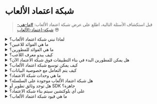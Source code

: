 # شبكة اعتماد الألعاب

> قبل استكشاف الأسئلة التالية، اطلع على عرض شبكة اعتماد الألعاب: [#ما-هي-شبكة-اعتماد-الألعاب](gaming-credential-network.md#what-is-a-gaming-credential-network "mention") 😎

<details>

<summary>لماذا نبني شبكة اعتماد الألعاب؟</summary>

في مجتمعنا اليوم، حيث يزداد وقت الفراغ، يقضي اللاعبون ساعات لا تحصى غارقين في عوالم الألعاب. ومع ذلك، غالبًا ما يتم التقليل من قيمة البيانات المتولدة من هذه التجارب وتكون مجزأة عبر ألعاب متعددة. تعترف XBorg بقيمة وقت اللاعبين وتسعى لجعل بياناتهم ذات معنى وقيمة. فكر في الأمر كنظام [**معرف لامركزي (DID)**](https://www.w3.org/TR/did-core/) للألعاب.\
\
علاوة على ذلك، تسمح شبكة اعتماد الألعاب بإنشاء تطبيقات ألعاب أفضل وتوافقية مرتبطة بهوية اللاعبين.

</details>

<details>

<summary>ما هي الفوائد للاعبين؟</summary>

* يمتلك اللاعبون ويجمعون بياناتهم الخاصة بالألعاب في مكان واحد
* يحصل اللاعبون على الوصول إلى تطبيقات وأدوات الألعاب ضمن النظام البيئي
* يمكن للاعبين تحقيق الربح من بياناتهم

</details>

<details>

<summary>ما هي الفوائد للمطورين؟</summary>

* يمكن للمطورين تطوير تجارب مخصصة للاعبين
* يمكن للشركات اكتساب مستخدمين عن طريق استهداف اللاعبين مقابل رسوم
* توفر شبكة اعتماد الألعاب وصولاً فوريًا إلى الألعاب والمطورين، مما يوسع نطاقهم
* يمكن للمطورين الوصول إلى بيانات أكثر تفصيلاً، مما يعزز دقة المواجهات وميزات التطبيق الأخرى
* تمكن المنصة من استخدامات جديدة للتطبيقات، بما في ذلك الإقراض المبني على السمعة

</details>

<details>

<summary>كيف يبدو معرف اللاعب؟</summary>

معرف اللاعب هو رمز مرتبط بالروح يمثل تجميع جميع الرموز المرتبطة بالروح التي حصل عليها المستخدم. يتضمن معرف اللاعب أيضًا رموزًا مرتبطة بالروح خارج نظام XBorg البيئي مثل بروتوكول Lens.

</details>

<details>

<summary>هل يمكن للمطورين البدء في بناء التطبيقات فوق شبكة الاعتماد الآن؟</summary>

حاليًا، شبكة اعتماد الألعاب مركزية. عند لامركزية الشبكة، يمكن للمطورين البناء فوقها.

</details>

<details>

<summary>كيف يمكن توسيع شبكة اعتماد الألعاب؟</summary>

تطبيق الألعاب والتفاعل المجتمعي هو التطبيق الرئيسي الذي يسمح لنا بتوسيع شبكة اعتماد الألعاب.

</details>

<details>

<summary>كيف يتم التعامل مع خصوصية البيانات؟</summary>

سوف تسمح تكرارات البروتوكول في المستقبل للاعبين بالكشف عن نقاط البيانات ذات الصلة بشكل انتقائي من خلال تمكين وظائف الاشتراك/الانسحاب. علاوة على ذلك، من المقرر دمج تقنيات المعرفة الصفرية في التحديثات اللاحقة، مما يؤكد التزام المنصة الثابت بالخصوصية وأمان البيانات.

</details>

<details>

<summary>ما هي وحدات شبكة الاعتماد؟</summary>

* المجتمع
* اللاعب
* اللعبة

#### ![](../.gitbook/assets/modules.png)

</details>

<details>

<summary>هل شبكة اعتماد الألعاب موجودة على السلسلة؟</summary>

في الوقت الحالي، يتم تخزين شبكة اعتماد الألعاب بأمان خارج السلسلة. ومع ذلك، مع اكتساب النظام البيئي للزخم وتجاوز قاعدة المستخدمين عتبة الـ 100,000، ستنتقل الشبكة بسلاسة إلى البلوكتشين، مما يؤكد التزام XBorg الثابت بالوصول والشفافية.

</details>

<details>

<summary>هل توجد وثائق تطوير أو SDK جاهزة؟</summary>

هي حاليًا قيد الإعداد ولكن من المحتمل ألا تصدر حتى نهاية صيف 2024.

</details>

<details>

<summary>على أي بلوكتشين سيتم بناء شبكة الاعتماد؟</summary>

في البداية، سيتم البناء على Polygon وغيرها من L2. مع اكتساب الشبكة للزخم، ستصبح L2/L3 خاصة بها، تعرف باسم سلسلة Borg.

</details>

<details>

<summary>ما هي قيود شبكة اعتماد الألعاب؟</summary>

* **مقاومة Sybil:** تكمن قيود البنية التحتية للشبكة في قابلية مستخدميها لتبني شخصيات زائفة أو استخدام تقنيات متقدمة مثل الذكاء الاصطناعي للتلاعب بالهويات الرقمية. للتخفيف من الآثار الضارة لهجمات Sybil، تشمل إحدى الاستراتيجيات الفعالة دمج آلية إثبات الهوية في البروتوكول الأساسي للشبكة.

<!---->

* **النطاق**: تعتمد قيمة شبكة الاعتماد الحقيقية على تحقيق مستوى معين من النطاق الشبكي، وهو أولوية تحمل أهمية استراتيجية كبيرة لـ XBorg حاليًا. ومع ذلك، بمجرد تحقيق هذا الهدف، تصبح الإمكانيات التي يمكن استخلاصها من الشبكة لا حدود لها.

</details>